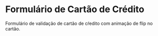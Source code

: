 # Formulário de Cartão de Crédito

<p>Formulário de validação de cartão de cŕedito com animação de flip no cartão.</p>